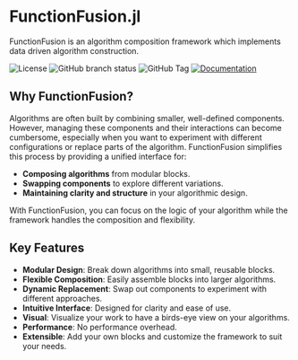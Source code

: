 # FunctionFusion.jl

FunctionFusion is an algorithm composition framework which implements data driven algorithm construction.

![License](https://img.shields.io/github/license/tz-lom/FunctionFusion.jl) ![GitHub branch status](https://img.shields.io/github/checks-status/tz-lom/FunctionFusion.jl/master) ![GitHub Tag](https://img.shields.io/github/v/tag/tz-lom/FunctionFusion.jl)
[![Documentation](https://img.shields.io/badge/Documentation-blue)
](https://tz-lom.github.io/FunctionFusion.jl)

## Why FunctionFusion?

Algorithms are often built by combining smaller, well-defined components. However, managing these components and their interactions can become cumbersome, especially when you want to experiment with different configurations or replace parts of the algorithm. FunctionFusion simplifies this process by providing a unified interface for:

- **Composing algorithms** from modular blocks.
- **Swapping components** to explore different variations.
- **Maintaining clarity and structure** in your algorithmic design.

With FunctionFusion, you can focus on the logic of your algorithm while the framework handles the composition and flexibility.

## Key Features

- **Modular Design**: Break down algorithms into small, reusable blocks.
- **Flexible Composition**: Easily assemble blocks into larger algorithms.
- **Dynamic Replacement**: Swap out components to experiment with different approaches.
- **Intuitive Interface**: Designed for clarity and ease of use.
- **Visual**: Visualize your work to have a birds-eye view on your algorithms.
- **Performance**: No performance overhead.
- **Extensible**: Add your own blocks and customize the framework to suit your needs.
